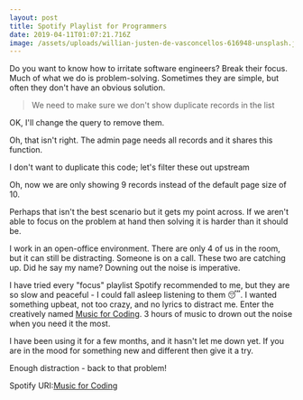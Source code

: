 ```yaml
---
layout: post
title: Spotify Playlist for Programmers
date: 2019-04-11T01:07:21.716Z
image: /assets/uploads/willian-justen-de-vasconcellos-616948-unsplash.jpg
---
```

 

Do you want to know how to irritate software engineers? Break their focus. Much of what we do is problem-solving. Sometimes they are simple, but often they don't have an obvious solution.

>We need to make sure we don't show duplicate records in the list

OK, I'll change the query to remove them.  
Oh, that isn't right. The admin page needs all records and it shares this function. 
I don't want to duplicate this code; let's filter these out upstream 
Oh, now we are only showing 9 records instead of the default page size of 10.

Perhaps that isn't the best scenario but it gets my point across. If we aren't able to focus on the problem at hand then solving it is harder than it should be.

I work in an open-office environment. There are only 4 of us in the room, but it can still be distracting. Someone is on a call. These two are catching up. Did he say my name? Downing out the noise is imperative.

I have tried every "focus" playlist Spotify recommended to me, but they are so slow and peaceful - I could fall asleep listening to them 😴. I wanted something upbeat, not too crazy, and no lyrics to distract me. Enter the creatively named [Music for Coding](https://open.spotify.com/user/jdkaiser/playlist/2Uh4sdLSVfCz79j9RWfHcN?si=LSSXROnyR7OObnSeWibVHw). 3 hours of music to drown out the noise when you need it the most.

I have been using it for a few months, and it hasn't let me down yet. If you are in the mood for something new and different then give it a try. 

Enough distraction - back to that problem! 

Spotify URI:[Music for Coding](spotify:user:jdkaiser:playlist:2Uh4sdLSVfCz79j9RWfHcN)
